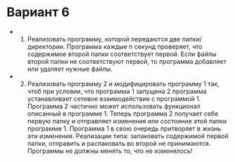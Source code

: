 # Вариант 6

- 1) Реализовать программу, которой передаются две папки/директории. Программа каждые n
секунд проверяет, что содержимое второй папки соответствует первой. Если файлы второй
папки не соответствуют первой, то программа добавляет или удаляет нужные файлы.

- 2) Реализовать программу 2 и модифицировать программу 1 так, чтоб при условии, что
программа 1 запущена 2 программа устанавливает сетевое взаимодействие с программой 1.
Программа 2 частично может использовать функционал описанный в программе 1. Теперь
программа 2 получает себе первую папку и отправляет изменения или состояние этой папки
программе 1. Программа 1 в свою очередь притворяет в жизнь эти изменения. Реализации
типа: запаковать содержимой первой папки, отправить и распаковать во второй не
принимаются. Программы не должны менять то, что не изменялось!
